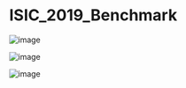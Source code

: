 # ISIC_2019_Benchmark


![image](https://user-images.githubusercontent.com/72119231/181760598-88ac93a9-6b61-4b84-8057-56ec3ed8f5dd.png)

![image](https://user-images.githubusercontent.com/72119231/181761302-64607e97-7403-431b-8e3c-790c5882dd94.png)

![image](https://user-images.githubusercontent.com/72119231/181761823-2177bee9-0aae-46a4-887d-cd887af26fb4.png)
